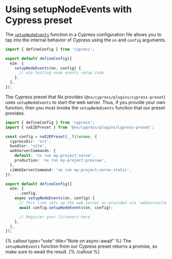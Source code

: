 # Using setupNodeEvents with Cypress preset

The [`setupNodeEvents`](https://docs.cypress.io/guides/references/configuration#setupNodeEvents) function in a Cypress configuration file allows you to tap into the internal behavior of Cypress using the `on` and `config` arguments.

```ts {% fileName="cypress.config.ts" %}
import { defineConfig } from 'cypress';

export default defineConfig({
  e2e: {
    setupNodeEvents(on, config) {
      // e2e testing node events setup code
    },
  },
});
```

The Cypress preset that Nx provides (`@nx/cypress/plugins/cypress-preset`) uses `setupNodeEvents` to start the web server. Thus, if you provide your own function, then you must invoke the `setupNodeEvents` function that our preset provides.

```ts {% fileName="cypress.config.ts" highlightLines=[19] %}
import { defineConfig } from 'cypress';
import { nxE2EPreset } from '@nx/cypress/plugins/cypress-preset';

const config = nxE2EPreset(__filename, {
  cypressDir: 'src',
  bundler: 'vite',
  webServerCommands: {
    default: 'nx run my-project:serve',
    production: 'nx run my-project:preview',
  },
  ciWebServerCommand: 'nx run my-project:serve-static',
});

export default defineConfig({
  e2e: {
    ...config,
    async setupNodeEvents(on, config) {
      // This line sets up the web server as provided via `webServerCommands` and `ciWebServerCommand`
      await config.setupNodeEvents(on, config);

      // Register your listeners here
    },
  },
});
```

{% callout type="note" title="Note on async-await" %}
The `setupNodeEvents` function from our Cypress preset returns a promise, so make sure to await the result.
{% /callout %}
